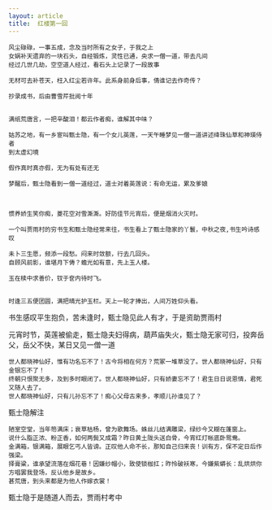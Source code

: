 ```yaml
---
layout: article
title:  红楼第一回
---
```


```
风尘碌碌，一事五成，念及当时所有之女子，于我之上
女娲补天遗弃的一块石头，自经锻炼，灵性已通，央求一僧一道，带去凡间
经过几世几劫，空空道人经过，看石头上记录了一段故事

无材可去补苍天，枉入红尘若许年。此系身前身后事，倩谁记去作奇传？

抄录成书，后由曹雪芹批阅十年


满纸荒唐言，一把辛酸泪！都云作者痴，谁解其中味？

```

```
姑苏之地，有一乡宦叫甄士隐，有一个女儿英莲，一天午睡梦见一僧一道讲述绛珠仙草和神瑛侍者
到太虚幻境

假作真时真亦假，无为有处有还无

梦醒后，甄士隐看到一僧一道经过，道士对着英莲说：有命无运，累及爹娘



惯养娇生笑你痴，菱花空对雪澌澌。好防佳节元宵后，便是烟消火灭时。

```

```
一个叫贾雨村的穷书生和甄士隐经常来往，书生看上了甄士隐家的丫鬟，中秋之夜,书生吟诗感叹

未卜三生愿，频添一段愁。闷来时敛额，行去几回头。
自顾风前影，谁堪月下俦？蟾光如有意，先上玉人楼。

玉在椟中求善价，钗于奁内待时飞。


时逢三五便团圆，满把晴光护玉栏。天上一轮才捧出，人间万姓仰头看。

```

书生感叹平生抱负，苦未逢时，甄士隐见此人有才，于是资助贾雨村

元宵时节，英莲被偷走，甄士隐夫妇得病，葫芦庙失火，甄士隐无家可归，投奔岳父，岳父不快，某日又见一僧一道

```
世人都晓神仙好，惟有功名忘不了！古今将相在何方？荒冢一堆草没了。世人都晓神仙好，只有金银忘不了！
终朝只恨聚无多，及到多时眼闭了。世人都晓神仙好，只有娇妻忘不了！君生日日说恩情，君死又随人去了。
世人都晓神仙好，只有儿孙忘不了！痴心父母古来多，孝顺儿孙谁见了？
```

甄士隐解注

```
陋室空堂，当年笏满床；衰草枯杨，曾为歌舞场。蛛丝儿结满雕梁，绿纱今又糊在蓬窗上。
说什么脂正浓、粉正香，如何两鬓又成霜？昨日黄土陇头送白骨，今宵红灯帐底卧鸳鸯。
金满箱，银满箱，展眼乞丐人皆谤。正叹他人命不长，那知自己归来丧！训有方，保不定日后作强梁。
择膏粱，谁承望流落在烟花巷！因嫌纱帽小，致使锁枷扛；昨怜破袄寒，今嫌紫蟒长：乱烘烘你方唱罢我登场，反认他乡是故乡。
甚荒唐，到头来都是为他人作嫁衣裳！
```

甄士隐于是随道人而去，贾雨村考中